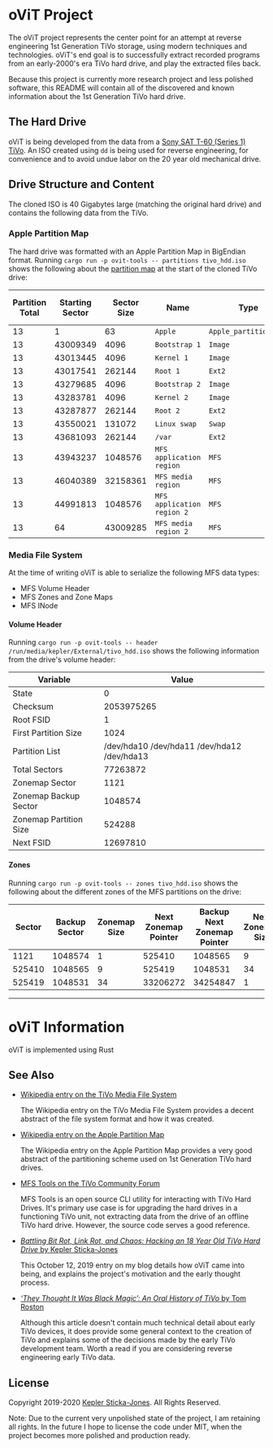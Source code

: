 # oViT Project

The oViT project represents the center point for an attempt at reverse engineering 1st Generation TiVo storage, using modern techniques and technologies. oViT's end goal is to successfully extract recorded programs from an early-2000's era TiVo hard drive, and play the extracted files back.

Because this project is currently more research project and less polished software, this README will contain all of the discovered and known information about the 1st Generation TiVo hard drive.

## The Hard Drive

oViT is being developed from the data from a [Sony SAT T-60 (Series 1) TiVo](http://www.tivopedia.com/model-sony-satt60.php). An ISO created using `dd` is being used for reverse engineering, for convenience and to avoid undue labor on the 20 year old mechanical drive.

## Drive Structure and Content

The cloned ISO is 40 Gigabytes large (matching the original hard drive) and contains the following data from the TiVo.

### Apple Partition Map

The hard drive was formatted with an Apple Partition Map in BigEndian format. Running `cargo run -p ovit-tools -- partitions tivo_hdd.iso` shows the following about the [partition map](https://en.wikipedia.org/wiki/Apple_Partition_Map) at the start of the cloned TiVo drive:

| Partition Total | Starting Sector | Sector Size | Name                       | Type                  | Starting Data Sector | Data Sectors | Status   |
| --------------- | --------------- | ----------- | -------------------------- | --------------------- | -------------------- | ------------ | -------- |
| 13              | 1               | 63          | `Apple`                    | `Apple_partition_map` | 0                    | 63           | 0x000033 |
| 13              | 43009349        | 4096        | `Bootstrap 1`              | `Image`               | 0                    | 4096         | 0x000033 |
| 13              | 43013445        | 4096        | `Kernel 1`                 | `Image`               | 0                    | 4096         | 0x000033 |
| 13              | 43017541        | 262144      | `Root 1`                   | `Ext2`                | 0                    | 262144       | 0x000033 |
| 13              | 43279685        | 4096        | `Bootstrap 2`              | `Image`               | 0                    | 4096         | 0x000033 |
| 13              | 43283781        | 4096        | `Kernel 2`                 | `Image`               | 0                    | 4096         | 0x000033 |
| 13              | 43287877        | 262144      | `Root 2`                   | `Ext2`                | 0                    | 262144       | 0x000033 |
| 13              | 43550021        | 131072      | `Linux swap`               | `Swap`                | 0                    | 131072       | 0x000033 |
| 13              | 43681093        | 262144      | `/var`                     | `Ext2`                | 0                    | 262144       | 0x000033 |
| 13              | 43943237        | 1048576     | `MFS application region`   | `MFS`                 | 0                    | 1048576      | 0x000033 |
| 13              | 46040389        | 32158361    | `MFS media region`         | `MFS`                 | 0                    | 32158361     | 0x000133 |
| 13              | 44991813        | 1048576     | `MFS application region 2` | `MFS`                 | 0                    | 1048576      | 0x000033 |
| 13              | 64              | 43009285    | `MFS media region 2`       | `MFS`                 | 0                    | 43009285     | 0x000133 |

### Media File System

At the time of writing oViT is able to serialize the following MFS data types:

- MFS Volume Header
- MFS Zones and Zone Maps
- MFS INode

#### Volume Header

Running `cargo run -p ovit-tools -- header /run/media/kepler/External/tivo_hdd.iso` shows the following information from the drive's volume header:

| Variable               | Value                                       |
| ---------------------- | ------------------------------------------- |
| State                  | 0                                           |
| Checksum               | 2053975265                                  |
| Root FSID              | 1                                           |
| First Partition Size   | 1024                                        |
| Partition List         | /dev/hda10 /dev/hda11 /dev/hda12 /dev/hda13 |
| Total Sectors          | 77263872                                    |
| Zonemap Sector         | 1121                                        |
| Zonemap Backup Sector  | 1048574                                     |
| Zonemap Partition Size | 524288                                      |
| Next FSID              | 12697810                                    |

#### Zones

Running `cargo run -p ovit-tools -- zones tivo_hdd.iso` shows the following about the different zones of the MFS partitions on the drive:

| Sector | Backup Sector | Zonemap Size | Next Zonemap Pointer | Backup Next Zonemap Pointer | Next Zonemap Size | Next Zonemap Partition Size | Next Zonemap Min. Allocation | Logstamp  | Type        | Checksum   | First Sector | Last Sector | Size     | Min. Allocations | Free Space | Bitmap Number |
| ------ | ------------- | ------------ | -------------------- | --------------------------- | ----------------- | --------------------------- | ---------------------------- | --------- | ----------- | ---------- | ------------ | ----------- | -------- | ---------------- | ---------- | ------------- |
| 1121   | 1048574       | 1            | 525410               | 1048565                     | 9                 | 32157696                    | 2048                         | 101141407 | INode       | 881335562  | 1122         | 525409      | 524288   | 524288           | 524288     | 1             |
| 525410 | 1048565       | 9            | 525419               | 1048531                     | 34                | 523072                      | 8                            | 104363088 | Media       | 2999402420 | 1048576      | 33206271    | 32157696 | 2048             | 1122304    | 15            |
| 525419 | 1048531       | 34           | 33206272             | 34254847                    | 1                 | 524288                      | 524288                       | 104363743 | Application | 3907386156 | 525453       | 1048524     | 523072   | 8                | 304760     | 17            |

---

# oViT Information

oViT is implemented using Rust

## See Also

- [Wikipedia entry on the TiVo Media File System](https://en.wikipedia.org/wiki/TiVo_Media_File_System)

  The Wikipedia entry on the TiVo Media File System provides a decent abstract of the file system format and how it was created.

- [Wikipedia entry on the Apple Partition Map](https://en.wikipedia.org/wiki/Apple_Partition_Map)

  The Wikipedia entry on the Apple Partition Map provides a very good abstract of the partitioning scheme used on 1st Generation TiVo hard drives.

- [MFS Tools on the TiVo Community Forum](https://www.tivocommunity.com/community/index.php?threads/mfs-tools-3-2.529148/)

  MFS Tools is an open source CLI utility for interacting with TiVo Hard Drives. It's primary use case is for upgrading the hard drives in a functioning TiVo unit, not extracting data from the drive of an offline TiVo hard drive. However, the source code serves a good reference.

- [_Battling Bit Rot, Link Rot, and Chaos: Hacking an 18 Year Old TiVo Hard Drive_ by Kepler Sticka-Jones](https://keplersj.com/blog/2019-10-12-battling-bit-rot-link-rot-and-chaos-hacking-an-18-year-old-tivo-hard-drive/)

  This October 12, 2019 entry on my blog details how oViT came into being, and explains the project's motivation and the early thought process.

- [_‘They Thought It Was Black Magic’: An Oral History of TiVo_ by Tom Roston](https://onezero.medium.com/they-thought-it-was-black-magic-an-oral-history-of-tivo-7503d0ada8e0)

  Although this article doesn't contain much technical detail about early TiVo devices, it does provide some general context to the creation of TiVo and explains some of the decisions made by the early TiVo development team. Worth a read if you are considering reverse engineering early TiVo data.

## License

Copyright 2019-2020 [Kepler Sticka-Jones](https://keplersj.com/). All Rights Reserved.

Note: Due to the current very unpolished state of the project, I am retaining all rights. In the future I hope to license the code under MIT, when the project becomes more polished and production ready.
